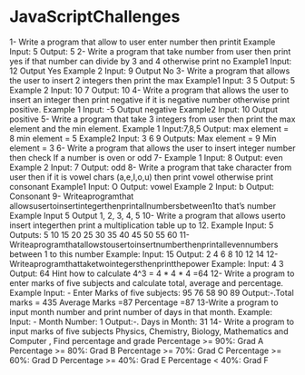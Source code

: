 # JavaScriptChallenges
1- Write a program that allow to user enter number then printit
Example
Input: 5
Output: 5
2- Write a program that take number from user then print yes if that number can divide by 3 
and 4 otherwise print no
Example1
Input: 12 Output Yes 
Example 2
Input: 9 Output No
3- Write a program that allows the user to insert 2 integers then print the max
Example1
Input: 3 5
Output: 5
Example 2
Input: 10 7
Output: 10
4- Write a program that allows the user to insert an integer then print negative if it is
negative number otherwise print positive.
Example 1
Input: -5
Output negative 
Example2
Input: 10 
Output positive
5- Write a program that take 3 integers from user then print the max element 
and the min element.
Example 1
 Input:7,8,5
Output:
max element = 8 
min element = 5 
Example2
Input: 3 6 9 
Outputs:
Max element = 9 
Min element = 3
6- Write a program that allows the user to insert integer number then 
check If a number is oven or odd
7- Example 1
Input: 8 
Output: even
Example 2
Input: 7
Output: odd
8- Write a program that take character from user then if it is vowel chars (a,e,I,o,u) 
then print vowel otherwise print consonant
Example1
Input: O
Output: vowel 
Example 2
Input: b
Output:
Consonant
9- Writeaprogramthat allowsusertoinsertintegerthenprintallnumbersbetween1to 
that’s number
Example Input 5
Output 1, 2, 3, 4, 5
10- Write a program that allows userto insert integerthen print a multiplication table up to 12.
Example 
Input: 5 
Outputs:
5 10 15 20 25 30 35 40 45 50 55 60
11- Writeaprogramthatallowstousertoinsertnumberthenprintallevennumbers 
between 1 to this number
Example:
Input: 15
Output: 2 4 6 8 10 12 14
12- Writeaprogramthattaketwointegersthenprintthepower
Example:
Input: 4 3
Output: 64
Hint how to calculate 4^3 = 4 * 4 * 4 =64
12- Write a program to enter marks of five subjects and calculate total, average and 
percentage.
 Example
Input: - Enter Marks of five subjects:
95
76
58
90
89
Output:-.Total marks = 435
 Average Marks =87
Percentage =87
13-Write a program to input month number and print number of days in that 
month.
Example:
Input: - Month Number: 1
 Output:-. Days in Month: 31
14- Write a program to input marks of five subjects
Physics, Chemistry, Biology, Mathematics and Computer
, Find percentage and grade 
Percentage >= 90%: Grad A
Percentage >= 80%: Grad B
Percentage >= 70%: Grad C
Percentage >= 60%: Grad D
Percentage >= 40%: Grad E
Percentage < 40%: Grad F
